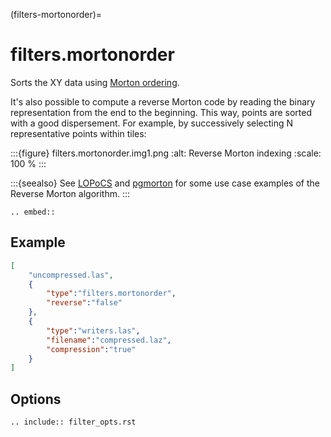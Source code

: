 (filters-mortonorder)=

# filters.mortonorder

Sorts the XY data using [Morton ordering].

It's also possible to compute a reverse Morton code by reading the binary
representation from the end to the beginning. This way, points are sorted
with a good dispersement. For example, by successively selecting N
representative points within tiles:

:::{figure} filters.mortonorder.img1.png
:alt: Reverse Morton indexing
:scale: 100 %
:::

:::{seealso}
See [LOPoCS] and [pgmorton] for some use case examples of the
Reverse Morton algorithm.
:::

```{eval-rst}
.. embed::
```

## Example

```json
[
    "uncompressed.las",
    {
        "type":"filters.mortonorder",
        "reverse":"false"
    },
    {
        "type":"writers.las",
        "filename":"compressed.laz",
        "compression":"true"
    }
]
```

## Options

```{eval-rst}
.. include:: filter_opts.rst
```

[lopocs]: https://github.com/Oslandia/lopocs
[morton ordering]: http://en.wikipedia.org/wiki/Z-order_curve
[pgmorton]: https://github.com/Oslandia/pgmorton

